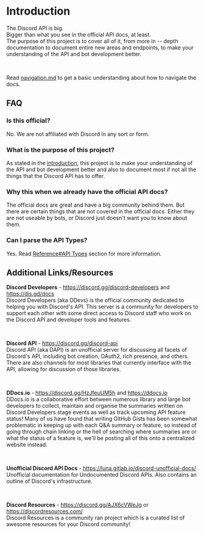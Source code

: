 # Introduction

The Discord API is big.\
Bigger than what you see in the official API docs, at least.\
The purpose of this project is to cover all of it, from more in -- depth
documentation to document entire new areas and endpoints, to make your
understanding of the API and bot development better.

<br>

Read
[navigation.md](https://discord-undoc.github.io/discord-undoc-theme/kbdcombo.html)
to get a basic understanding about how to navigate the docs.

## FAQ

### Is this official?

No. We are not affiliated with Discord in any sort or form.

### What is the purpose of this project?

As stated in the [introduction](#introduction), this project is to make your
understanding of the API and bot development better and also to document
most if not all the things that the Discord API has to offer.

### Why this when we already have the official API docs?

The official docs are great and have a big community behind them.
But there are certain things that are not covered in the official docs.
Either they are not useable by bots, or Discord just doesn't want you to know about them.

### Can I parse the API Types?

Yes. Read [Reference#API Types](./reference.md#api-types) section for more information.

## Additional Links/Resources

**Discord Developers** - <https://discord.gg/discord-developers> and <https://dis.gd/docs>\
Discord Developers (aka DDevs) is the official community dedicated to helping
you with Discord's API. This server is a community for developers to support
each other with some direct access to Discord staff who work on the Discord
API and developer tools and features.

<br>

**Discord API** - <https://discord.gg/discord-api>\
Discord API (aka DAPI) is an unofficial server for discussing all facets of Discord's API,
including bot creation, OAuth2, rich presence, and others.\
There are also channels for most libraries that currently interface with
the API, allowing for discussion of those libraries.

<br>

**DDocs.io** - <https://discord.gg/HzJfeuUM5h> and <https://ddocs.io>\
DDocs.io is a collaborative effort between numerous library and large bot
developers to collect, maintain and organise the summaries written on Discord
Developers stage events as well as track upcoming API feature status! Many of
us have found that writing GitHub Gists has been somewhat problematic in keeping
up with each Q&A summary or feature, so instead of going through chain linking
or the hell of searching where summaries are or what the status of a feature is,
we'll be posting all of this onto a centralized website instead.

<br>

**Unofficial Discord API Docs** - <https://luna.gitlab.io/discord-unofficial-docs/>\
Unofficial documentation for Undocumented Discord APIs. Also contains an outline
of Discord's infrastructure.

<br>

**Discord Resources** - <https://discord.gg/AJX6cVWeJg> or <https://discordresources.com/>\
Discord Resources is a community ran project which is a curated list of awesome
resources for your Discord community!
